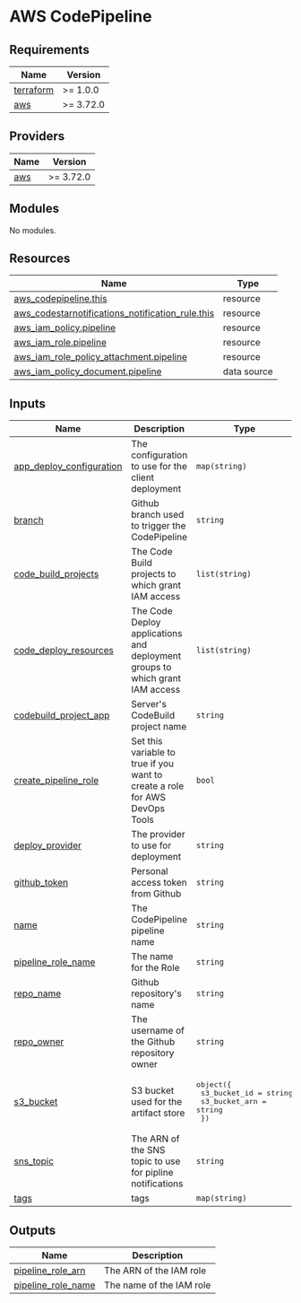 # AWS CodePipeline

<!-- BEGINNING OF PRE-COMMIT-TERRAFORM DOCS HOOK -->
## Requirements

| Name | Version |
|------|---------|
| <a name="requirement_terraform"></a> [terraform](#requirement\_terraform) | >= 1.0.0 |
| <a name="requirement_aws"></a> [aws](#requirement\_aws) | >= 3.72.0 |

## Providers

| Name | Version |
|------|---------|
| <a name="provider_aws"></a> [aws](#provider\_aws) | >= 3.72.0 |

## Modules

No modules.

## Resources

| Name | Type |
|------|------|
| [aws_codepipeline.this](https://registry.terraform.io/providers/hashicorp/aws/latest/docs/resources/codepipeline) | resource |
| [aws_codestarnotifications_notification_rule.this](https://registry.terraform.io/providers/hashicorp/aws/latest/docs/resources/codestarnotifications_notification_rule) | resource |
| [aws_iam_policy.pipeline](https://registry.terraform.io/providers/hashicorp/aws/latest/docs/resources/iam_policy) | resource |
| [aws_iam_role.pipeline](https://registry.terraform.io/providers/hashicorp/aws/latest/docs/resources/iam_role) | resource |
| [aws_iam_role_policy_attachment.pipeline](https://registry.terraform.io/providers/hashicorp/aws/latest/docs/resources/iam_role_policy_attachment) | resource |
| [aws_iam_policy_document.pipeline](https://registry.terraform.io/providers/hashicorp/aws/latest/docs/data-sources/iam_policy_document) | data source |

## Inputs

| Name | Description | Type | Default | Required |
|------|-------------|------|---------|:--------:|
| <a name="input_app_deploy_configuration"></a> [app\_deploy\_configuration](#input\_app\_deploy\_configuration) | The configuration to use for the client deployment | `map(string)` | `{}` | no |
| <a name="input_branch"></a> [branch](#input\_branch) | Github branch used to trigger the CodePipeline | `string` | n/a | yes |
| <a name="input_code_build_projects"></a> [code\_build\_projects](#input\_code\_build\_projects) | The Code Build projects to which grant IAM access | `list(string)` | <pre>[<br>  "*"<br>]</pre> | no |
| <a name="input_code_deploy_resources"></a> [code\_deploy\_resources](#input\_code\_deploy\_resources) | The Code Deploy applications and deployment groups to which grant IAM access | `list(string)` | <pre>[<br>  "*"<br>]</pre> | no |
| <a name="input_codebuild_project_app"></a> [codebuild\_project\_app](#input\_codebuild\_project\_app) | Server's CodeBuild project name | `string` | n/a | yes |
| <a name="input_create_pipeline_role"></a> [create\_pipeline\_role](#input\_create\_pipeline\_role) | Set this variable to true if you want to create a role for AWS DevOps Tools | `bool` | `false` | no |
| <a name="input_deploy_provider"></a> [deploy\_provider](#input\_deploy\_provider) | The provider to use for deployment | `string` | `"ECS"` | no |
| <a name="input_github_token"></a> [github\_token](#input\_github\_token) | Personal access token from Github | `string` | n/a | yes |
| <a name="input_name"></a> [name](#input\_name) | The CodePipeline pipeline name | `string` | n/a | yes |
| <a name="input_pipeline_role_name"></a> [pipeline\_role\_name](#input\_pipeline\_role\_name) | The name for the Role | `string` | n/a | yes |
| <a name="input_repo_name"></a> [repo\_name](#input\_repo\_name) | Github repository's name | `string` | n/a | yes |
| <a name="input_repo_owner"></a> [repo\_owner](#input\_repo\_owner) | The username of the Github repository owner | `string` | n/a | yes |
| <a name="input_s3_bucket"></a> [s3\_bucket](#input\_s3\_bucket) | S3 bucket used for the artifact store | <pre>object({<br>    s3_bucket_id  = string<br>    s3_bucket_arn = string<br>  })</pre> | n/a | yes |
| <a name="input_sns_topic"></a> [sns\_topic](#input\_sns\_topic) | The ARN of the SNS topic to use for pipline notifications | `string` | n/a | yes |
| <a name="input_tags"></a> [tags](#input\_tags) | tags | `map(string)` | `{}` | no |

## Outputs

| Name | Description |
|------|-------------|
| <a name="output_pipeline_role_arn"></a> [pipeline\_role\_arn](#output\_pipeline\_role\_arn) | The ARN of the IAM role |
| <a name="output_pipeline_role_name"></a> [pipeline\_role\_name](#output\_pipeline\_role\_name) | The name of the IAM role |
<!-- END OF PRE-COMMIT-TERRAFORM DOCS HOOK -->
